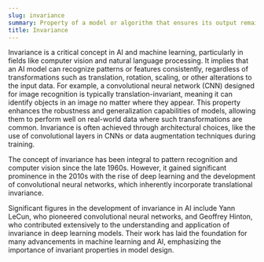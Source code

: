 ```yaml
---
slug: invariance
summary: Property of a model or algorithm that ensures its output remains unchanged when specific transformations are applied to the input data.
title: Invariance
---
```


Invariance is a critical concept in AI and machine learning, particularly in fields like computer vision and natural language processing. It implies that an AI model can recognize patterns or features consistently, regardless of transformations such as translation, rotation, scaling, or other alterations to the input data. For example, a convolutional neural network (CNN) designed for image recognition is typically translation-invariant, meaning it can identify objects in an image no matter where they appear. This property enhances the robustness and generalization capabilities of models, allowing them to perform well on real-world data where such transformations are common. Invariance is often achieved through architectural choices, like the use of convolutional layers in CNNs or data augmentation techniques during training.

The concept of invariance has been integral to pattern recognition and computer vision since the late 1960s. However, it gained significant prominence in the 2010s with the rise of deep learning and the development of convolutional neural networks, which inherently incorporate translational invariance.

Significant figures in the development of invariance in AI include Yann LeCun, who pioneered convolutional neural networks, and Geoffrey Hinton, who contributed extensively to the understanding and application of invariance in deep learning models. Their work has laid the foundation for many advancements in machine learning and AI, emphasizing the importance of invariant properties in model design.
